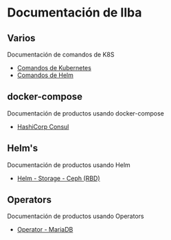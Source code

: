 # Documentación de Ilba

## Varios

Documentación de comandos de K8S

* [Comandos de Kubernetes](./Comandos-Kubernetes/README.md)
* [Comandos de Helm](./Comandos-Helm/README.md)

## docker-compose

Documentación de productos usando docker-compose

* [HashiCorp Consul](./DC-HashiCorp-Consul/README.md)

## Helm's

Documentación de productos usando Helm

* [Helm - Storage - Ceph (RBD)](./Helm-Storage-Ceph-RBD/README.md)

## Operators

Documentación de productos usando Operators

* [Operator - MariaDB](./Operator-MariaDB/README.md)